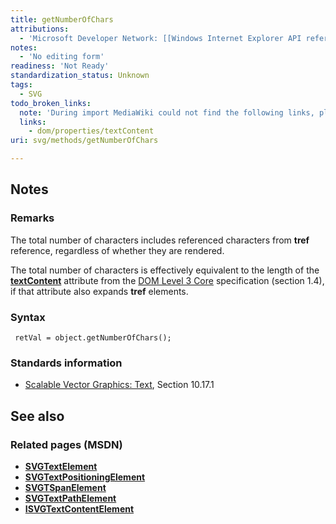 ```yaml
---
title: getNumberOfChars
attributions:
  - 'Microsoft Developer Network: [[Windows Internet Explorer API reference](http://msdn.microsoft.com/en-us/library/ie/hh828809%28v=vs.85%29.aspx) Article]'
notes:
  - 'No editing form'
readiness: 'Not Ready'
standardization_status: Unknown
tags:
  - SVG
todo_broken_links:
  note: 'During import MediaWiki could not find the following links, please fix and adjust this list.'
  links:
    - dom/properties/textContent
uri: svg/methods/getNumberOfChars

---
```

## <span>Notes</span>

### <span>Remarks</span>

The total number of characters includes referenced characters from **tref** reference, regardless of whether they are rendered.

The total number of characters is effectively equivalent to the length of the [**textContent**](/w/index.php?title=dom/properties/textContent&action=edit&redlink=1) attribute from the [DOM Level 3 Core](http://go.microsoft.com/fwlink/p/?linkid=203747) specification (section 1.4), if that attribute also expands **tref** elements.

### <span>Syntax</span>

     retVal = object.getNumberOfChars();

### <span>Standards information</span>

-   [Scalable Vector Graphics: Text](http://go.microsoft.com/fwlink/p/?linkid=199818), Section 10.17.1

## <span>See also</span>

### <span>Related pages (MSDN)</span>

-   [**SVGTextElement**](/svg/elements/text)
-   [**SVGTextPositioningElement**](/svg/elements/textPositioning)
-   [**SVGTSpanElement**](/svg/elements/tspan)
-   [**SVGTextPathElement**](/svg/elements/textPath)
-   [**ISVGTextContentElement**](/svg/elements/etextContent)
